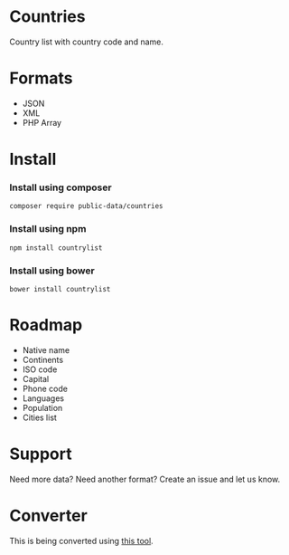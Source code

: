 # Countries
Country list with country code and name.

# Formats
* JSON
* XML
* PHP Array

# Install

### Install using composer
```
composer require public-data/countries
```

### Install using npm
```
npm install countrylist
```

### Install using bower
```
bower install countrylist
```

# Roadmap
* Native name
* Continents
* ISO code
* Capital
* Phone code
* Languages
* Population
* Cities list

# Support
Need more data? Need another format? Create an issue and let us know.

# Converter
This is being converted using [this tool](https://github.com/marktopper/data-converter).
